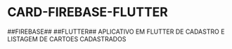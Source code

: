 # CARD-FIREBASE-FLUTTER
##FIREBASE##
##FLUTTER##
APLICATIVO EM FLUTTER DE CADASTRO E LISTAGEM DE CARTOES CADASTRADOS 